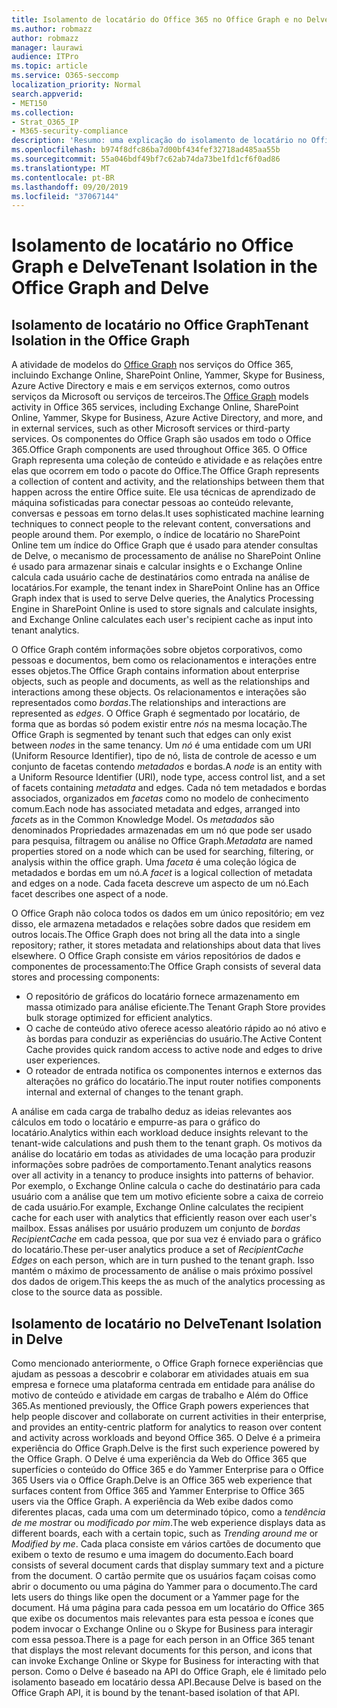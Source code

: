 ```yaml
---
title: Isolamento de locatário do Office 365 no Office Graph e no Delve
ms.author: robmazz
author: robmazz
manager: laurawi
audience: ITPro
ms.topic: article
ms.service: O365-seccomp
localization_priority: Normal
search.appverid:
- MET150
ms.collection:
- Strat_O365_IP
- M365-security-compliance
description: 'Resumo: uma explicação do isolamento de locatário no Office Graph e no Delve.'
ms.openlocfilehash: b974f8dfc86ba7d00bf434fef32718ad485aa55b
ms.sourcegitcommit: 55a046bdf49bf7c62ab74da73be1fd1cf6f0ad86
ms.translationtype: MT
ms.contentlocale: pt-BR
ms.lasthandoff: 09/20/2019
ms.locfileid: "37067144"
---
```

# <a name="tenant-isolation-in-the-office-graph-and-delve"></a><span data-ttu-id="43cdf-103">Isolamento de locatário no Office Graph e Delve</span><span class="sxs-lookup"><span data-stu-id="43cdf-103">Tenant Isolation in the Office Graph and Delve</span></span>

## <a name="tenant-isolation-in-the-office-graph"></a><span data-ttu-id="43cdf-104">Isolamento de locatário no Office Graph</span><span class="sxs-lookup"><span data-stu-id="43cdf-104">Tenant Isolation in the Office Graph</span></span>
<span data-ttu-id="43cdf-105">A atividade de modelos do [Office Graph](https://dev.office.com/officegraph) nos serviços do Office 365, incluindo Exchange Online, SharePoint Online, Yammer, Skype for Business, Azure Active Directory e mais e em serviços externos, como outros serviços da Microsoft ou serviços de terceiros.</span><span class="sxs-lookup"><span data-stu-id="43cdf-105">The [Office Graph](https://dev.office.com/officegraph) models activity in Office 365 services, including Exchange Online, SharePoint Online, Yammer, Skype for Business, Azure Active Directory, and more, and in external services, such as other Microsoft services or third-party services.</span></span> <span data-ttu-id="43cdf-106">Os componentes do Office Graph são usados em todo o Office 365.</span><span class="sxs-lookup"><span data-stu-id="43cdf-106">Office Graph components are used throughout Office 365.</span></span> <span data-ttu-id="43cdf-107">O Office Graph representa uma coleção de conteúdo e atividade e as relações entre elas que ocorrem em todo o pacote do Office.</span><span class="sxs-lookup"><span data-stu-id="43cdf-107">The Office Graph represents a collection of content and activity, and the relationships between them that happen across the entire Office suite.</span></span> <span data-ttu-id="43cdf-108">Ele usa técnicas de aprendizado de máquina sofisticadas para conectar pessoas ao conteúdo relevante, conversas e pessoas em torno delas.</span><span class="sxs-lookup"><span data-stu-id="43cdf-108">It uses sophisticated machine learning techniques to connect people to the relevant content, conversations and people around them.</span></span> <span data-ttu-id="43cdf-109">Por exemplo, o índice de locatário no SharePoint Online tem um índice do Office Graph que é usado para atender consultas de Delve, o mecanismo de processamento de análise no SharePoint Online é usado para armazenar sinais e calcular insights e o Exchange Online calcula cada usuário cache de destinatários como entrada na análise de locatários.</span><span class="sxs-lookup"><span data-stu-id="43cdf-109">For example, the tenant index in SharePoint Online has an Office Graph index that is used to serve Delve queries, the Analytics Processing Engine in SharePoint Online is used to store signals and calculate insights, and Exchange Online calculates each user's recipient cache as input into tenant analytics.</span></span>

<span data-ttu-id="43cdf-110">O Office Graph contém informações sobre objetos corporativos, como pessoas e documentos, bem como os relacionamentos e interações entre esses objetos.</span><span class="sxs-lookup"><span data-stu-id="43cdf-110">The Office Graph contains information about enterprise objects, such as people and documents, as well as the relationships and interactions among these objects.</span></span> <span data-ttu-id="43cdf-111">Os relacionamentos e interações são representados como *bordas*.</span><span class="sxs-lookup"><span data-stu-id="43cdf-111">The relationships and interactions are represented as *edges*.</span></span> <span data-ttu-id="43cdf-112">O Office Graph é segmentado por locatário, de forma que as bordas só podem existir entre *nós* na mesma locação.</span><span class="sxs-lookup"><span data-stu-id="43cdf-112">The Office Graph is segmented by tenant such that edges can only exist between *nodes* in the same tenancy.</span></span> <span data-ttu-id="43cdf-113">Um *nó* é uma entidade com um URI (Uniform Resource Identifier), tipo de nó, lista de controle de acesso e um conjunto de facetas contendo *metadados* e bordas.</span><span class="sxs-lookup"><span data-stu-id="43cdf-113">A *node* is an entity with a Uniform Resource Identifier (URI), node type, access control list, and a set of facets containing *metadata* and edges.</span></span> <span data-ttu-id="43cdf-114">Cada nó tem metadados e bordas associados, organizados em *facetas* como no modelo de conhecimento comum.</span><span class="sxs-lookup"><span data-stu-id="43cdf-114">Each node has associated metadata and edges, arranged into *facets* as in the Common Knowledge Model.</span></span> <span data-ttu-id="43cdf-115">Os *metadados* são denominados Propriedades armazenadas em um nó que pode ser usado para pesquisa, filtragem ou análise no Office Graph.</span><span class="sxs-lookup"><span data-stu-id="43cdf-115">*Metadata* are named properties stored on a node which can be used for searching, filtering, or analysis within the office graph.</span></span> <span data-ttu-id="43cdf-116">Uma *faceta* é uma coleção lógica de metadados e bordas em um nó.</span><span class="sxs-lookup"><span data-stu-id="43cdf-116">A *facet* is a logical collection of metadata and edges on a node.</span></span> <span data-ttu-id="43cdf-117">Cada faceta descreve um aspecto de um nó.</span><span class="sxs-lookup"><span data-stu-id="43cdf-117">Each facet describes one aspect of a node.</span></span> 

<span data-ttu-id="43cdf-118">O Office Graph não coloca todos os dados em um único repositório; em vez disso, ele armazena metadados e relações sobre dados que residem em outros locais.</span><span class="sxs-lookup"><span data-stu-id="43cdf-118">The Office Graph does not bring all the data into a single repository; rather, it stores metadata and relationships about data that lives elsewhere.</span></span> <span data-ttu-id="43cdf-119">O Office Graph consiste em vários repositórios de dados e componentes de processamento:</span><span class="sxs-lookup"><span data-stu-id="43cdf-119">The Office Graph consists of several data stores and processing components:</span></span>
- <span data-ttu-id="43cdf-120">O repositório de gráficos do locatário fornece armazenamento em massa otimizado para análise eficiente.</span><span class="sxs-lookup"><span data-stu-id="43cdf-120">The Tenant Graph Store provides bulk storage optimized for efficient analytics.</span></span>
- <span data-ttu-id="43cdf-121">O cache de conteúdo ativo oferece acesso aleatório rápido ao nó ativo e às bordas para conduzir as experiências do usuário.</span><span class="sxs-lookup"><span data-stu-id="43cdf-121">The Active Content Cache provides quick random access to active node and edges to drive user experiences.</span></span>
- <span data-ttu-id="43cdf-122">O roteador de entrada notifica os componentes internos e externos das alterações no gráfico do locatário.</span><span class="sxs-lookup"><span data-stu-id="43cdf-122">The input router notifies components internal and external of changes to the tenant graph.</span></span>

<span data-ttu-id="43cdf-123">A análise em cada carga de trabalho deduz as ideias relevantes aos cálculos em todo o locatário e empurre-as para o gráfico do locatário.</span><span class="sxs-lookup"><span data-stu-id="43cdf-123">Analytics within each workload deduce insights relevant to the tenant-wide calculations and push them to the tenant graph.</span></span> <span data-ttu-id="43cdf-124">Os motivos da análise do locatário em todas as atividades de uma locação para produzir informações sobre padrões de comportamento.</span><span class="sxs-lookup"><span data-stu-id="43cdf-124">Tenant analytics reasons over all activity in a tenancy to produce insights into patterns of behavior.</span></span> <span data-ttu-id="43cdf-125">Por exemplo, o Exchange Online calcula o cache do destinatário para cada usuário com a análise que tem um motivo eficiente sobre a caixa de correio de cada usuário.</span><span class="sxs-lookup"><span data-stu-id="43cdf-125">For example, Exchange Online calculates the recipient cache for each user with analytics that efficiently reason over each user's mailbox.</span></span> <span data-ttu-id="43cdf-126">Essas análises por usuário produzem um conjunto de *bordas RecipientCache* em cada pessoa, que por sua vez é enviado para o gráfico do locatário.</span><span class="sxs-lookup"><span data-stu-id="43cdf-126">These per-user analytics produce a set of *RecipientCache Edges* on each person, which are in turn pushed to the tenant graph.</span></span> <span data-ttu-id="43cdf-127">Isso mantém o máximo de processamento de análise o mais próximo possível dos dados de origem.</span><span class="sxs-lookup"><span data-stu-id="43cdf-127">This keeps the as much of the analytics processing as close to the source data as possible.</span></span>

## <a name="tenant-isolation-in-delve"></a><span data-ttu-id="43cdf-128">Isolamento de locatário no Delve</span><span class="sxs-lookup"><span data-stu-id="43cdf-128">Tenant Isolation in Delve</span></span>
<span data-ttu-id="43cdf-129">Como mencionado anteriormente, o Office Graph fornece experiências que ajudam as pessoas a descobrir e colaborar em atividades atuais em sua empresa e fornece uma plataforma centrada em entidade para análise do motivo de conteúdo e atividade em cargas de trabalho e Além do Office 365.</span><span class="sxs-lookup"><span data-stu-id="43cdf-129">As mentioned previously, the Office Graph powers experiences that help people discover and collaborate on current activities in their enterprise, and provides an entity-centric platform for analytics to reason over content and activity across workloads and beyond Office 365.</span></span> <span data-ttu-id="43cdf-130">O Delve é a primeira experiência do Office Graph.</span><span class="sxs-lookup"><span data-stu-id="43cdf-130">Delve is the first such experience powered by the Office Graph.</span></span>
<span data-ttu-id="43cdf-131">O Delve é uma experiência da Web do Office 365 que superfícies o conteúdo do Office 365 e do Yammer Enterprise para o Office 365 Users via o Office Graph.</span><span class="sxs-lookup"><span data-stu-id="43cdf-131">Delve is an Office 365 web experience that surfaces content from Office 365 and Yammer Enterprise to Office 365 users via the Office Graph.</span></span> <span data-ttu-id="43cdf-132">A experiência da Web exibe dados como diferentes placas, cada uma com um determinado tópico, como a *tendência de me mostrar* ou *modificado por mim*.</span><span class="sxs-lookup"><span data-stu-id="43cdf-132">The web experience displays data as different boards, each with a certain topic, such as *Trending around me* or *Modified by me*.</span></span> <span data-ttu-id="43cdf-133">Cada placa consiste em vários cartões de documento que exibem o texto de resumo e uma imagem do documento.</span><span class="sxs-lookup"><span data-stu-id="43cdf-133">Each board consists of several document cards that display summary text and a picture from the document.</span></span> <span data-ttu-id="43cdf-134">O cartão permite que os usuários façam coisas como abrir o documento ou uma página do Yammer para o documento.</span><span class="sxs-lookup"><span data-stu-id="43cdf-134">The card lets users do things like open the document or a Yammer page for the document.</span></span> <span data-ttu-id="43cdf-135">Há uma página para cada pessoa em um locatário do Office 365 que exibe os documentos mais relevantes para esta pessoa e ícones que podem invocar o Exchange Online ou o Skype for Business para interagir com essa pessoa.</span><span class="sxs-lookup"><span data-stu-id="43cdf-135">There is a page for each person in an Office 365 tenant that displays the most relevant documents for this person, and icons that can invoke Exchange Online or Skype for Business for interacting with that person.</span></span> <span data-ttu-id="43cdf-136">Como o Delve é baseado na API do Office Graph, ele é limitado pelo isolamento baseado em locatário dessa API.</span><span class="sxs-lookup"><span data-stu-id="43cdf-136">Because Delve is based on the Office Graph API, it is bound by the tenant-based isolation of that API.</span></span>